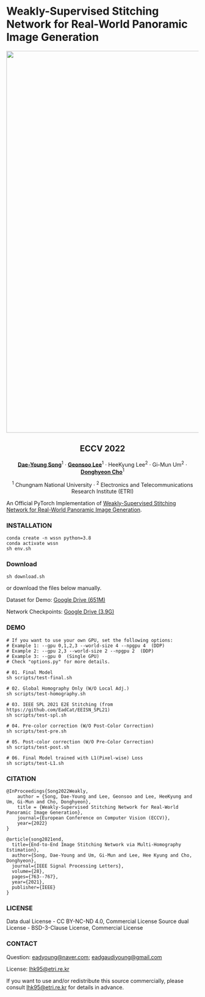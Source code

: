 # Weakly-Supervised Stitching Network for Real-World Panoramic Image Generation
<div style="text-align : center;">
     <img src="assets/teaser.gif" width="1000">
</div>

<h2 align="center">ECCV 2022</h2>
<p align="center">
    <a href="https://eadcat.github.io/"><strong>Dae-Young Song</strong></a><sup>1</sup>
    ·
    <a href="https://www.geonsoo-lee.com/"><strong>Geonsoo Lee</strong></a><sup>1</sup>
    ·
    HeeKyung Lee<sup>2</sup>
    ·
    Gi-Mun Um<sup>2</sup>
    ·
    <a href="https://sites.google.com/view/cnu-cvip"><strong>Donghyeon Cho</strong></a><sup>1</sup>
</p>

<p align="center">
    <sup>1</sup> Chungnam National University
    ·
    <sup>2</sup> Electronics and Telecommunications Research Institute (ETRI)
</p>

An Official PyTorch Implementation of [Weakly-Supervised Stitching Network for Real-World Panoramic Image Generation](https://arxiv.org/abs/2209.05968). 

### INSTALLATION
```
conda create -n wssn python=3.8
conda activate wssn
sh env.sh
```

### Download
```
sh download.sh
```

or download the files below manually.

Dataset for Demo: [Google Drive (651M)](https://drive.google.com/file/d/1p27k77TWjknBYJ62EW97D2Xf_nElNZW3/view?usp=sharing)

Network Checkpoints: [Google Drive (3.9G)](https://drive.google.com/file/d/1AZr8eQa2m3fBkbb9t8MsWt-inbNwVVez/view?usp=sharing)

### DEMO
```
# If you want to use your own GPU, set the following options:
# Example 1: --gpu 0,1,2,3 --world-size 4 --npgpu 4  (DDP)
# Example 2: --gpu 2,3 --world-size 2 --npgpu 2  (DDP)
# Example 3: --gpu 0  (Single GPU)
# Check "options.py" for more details.

# 01. Final Model
sh scripts/test-final.sh

# 02. Global Homography Only (W/O Local Adj.)
sh scripts/test-homography.sh

# 03. IEEE SPL 2021 E2E Stitching (from https://github.com/EadCat/EEISN_SPL21)
sh scripts/test-spl.sh

# 04. Pre-color correction (W/O Post-Color Correction)
sh scripts/test-pre.sh

# 05. Post-color correction (W/O Pre-Color Correction)
sh scripts/test-post.sh

# 06. Final Model trained with L1(Pixel-wise) Loss
sh scripts/test-L1.sh
```

### CITATION
```
@InProceedings{Song2022Weakly,
    author = {Song, Dae-Young and Lee, Geonsoo and Lee, HeeKyung and Um, Gi-Mun and Cho, Donghyeon},
    title = {Weakly-Supervised Stitching Network for Real-World Panoramic Image Generation},
    journal={European Conference on Computer Vision (ECCV)},
    year={2022}
}

@article{song2021end,
  title={End-to-End Image Stitching Network via Multi-Homography Estimation},
  author={Song, Dae-Young and Um, Gi-Mun and Lee, Hee Kyung and Cho, Donghyeon},
  journal={IEEE Signal Processing Letters},
  volume={28},
  pages={763--767},
  year={2021},
  publisher={IEEE}
}
```

### LICENSE
Data dual License -  CC BY-NC-ND 4.0, Commercial License
Source dual License - BSD-3-Clause License, Commercial License

### CONTACT
Question: eadyoung@naver.com; eadgaudiyoung@gmail.com

License: lhk95@etri.re.kr

If you want to use and/or redistribute this source commercially, please consult lhk95@etri.re.kr for details in advance.